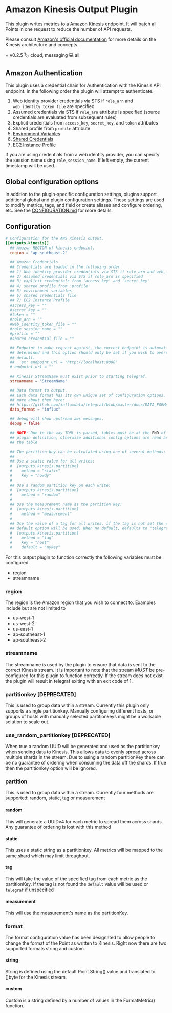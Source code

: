 # Amazon Kinesis Output Plugin

This plugin writes metrics to a [Amazon Kinesis][kinesis] endpoint. It will
batch all Points in one request to reduce the number of API requests.

Please consult [Amazon's official documentation][docs] for more details on the
Kinesis architecture and concepts.

⭐ v0.2.5
🏷️ cloud, messaging
💻 all

[kinesis]: https://aws.amazon.com/kinesis
[docs]: http://docs.aws.amazon.com/kinesis/latest/dev/key-concepts.html

## Amazon Authentication

This plugin uses a credential chain for Authentication with the Kinesis API
endpoint. In the following order the plugin will attempt to authenticate.

1. Web identity provider credentials via STS if `role_arn` and
   `web_identity_token_file` are specified
1. Assumed credentials via STS if `role_arn` attribute is specified (source
   credentials are evaluated from subsequent rules)
1. Explicit credentials from `access_key`, `secret_key`, and `token` attributes
1. Shared profile from `profile` attribute
1. [Environment Variables][1]
1. [Shared Credentials][2]
1. [EC2 Instance Profile][3]

If you are using credentials from a web identity provider, you can specify the
session name using `role_session_name`. If left empty, the current timestamp
will be used.

[1]: https://github.com/aws/aws-sdk-go/wiki/configuring-sdk#environment-variables
[2]: https://github.com/aws/aws-sdk-go/wiki/configuring-sdk#shared-credentials-file
[3]: http://docs.aws.amazon.com/AWSEC2/latest/UserGuide/iam-roles-for-amazon-ec2.html

## Global configuration options <!-- @/docs/includes/plugin_config.md -->

In addition to the plugin-specific configuration settings, plugins support
additional global and plugin configuration settings. These settings are used to
modify metrics, tags, and field or create aliases and configure ordering, etc.
See the [CONFIGURATION.md][CONFIGURATION.md] for more details.

[CONFIGURATION.md]: ../../../docs/CONFIGURATION.md#plugins

## Configuration

```toml @sample.conf
# Configuration for the AWS Kinesis output.
[[outputs.kinesis]]
  ## Amazon REGION of kinesis endpoint.
  region = "ap-southeast-2"

  ## Amazon Credentials
  ## Credentials are loaded in the following order
  ## 1) Web identity provider credentials via STS if role_arn and web_identity_token_file are specified
  ## 2) Assumed credentials via STS if role_arn is specified
  ## 3) explicit credentials from 'access_key' and 'secret_key'
  ## 4) shared profile from 'profile'
  ## 5) environment variables
  ## 6) shared credentials file
  ## 7) EC2 Instance Profile
  #access_key = ""
  #secret_key = ""
  #token = ""
  #role_arn = ""
  #web_identity_token_file = ""
  #role_session_name = ""
  #profile = ""
  #shared_credential_file = ""

  ## Endpoint to make request against, the correct endpoint is automatically
  ## determined and this option should only be set if you wish to override the
  ## default.
  ##   ex: endpoint_url = "http://localhost:8000"
  # endpoint_url = ""

  ## Kinesis StreamName must exist prior to starting telegraf.
  streamname = "StreamName"

  ## Data format to output.
  ## Each data format has its own unique set of configuration options, read
  ## more about them here:
  ## https://github.com/influxdata/telegraf/blob/master/docs/DATA_FORMATS_OUTPUT.md
  data_format = "influx"

  ## debug will show upstream aws messages.
  debug = false

  ## NOTE: Due to the way TOML is parsed, tables must be at the END of the
  ## plugin definition, otherwise additional config options are read as part of
  ## the table

  ## The partition key can be calculated using one of several methods:
  ##
  ## Use a static value for all writes:
  #  [outputs.kinesis.partition]
  #    method = "static"
  #    key = "howdy"
  #
  ## Use a random partition key on each write:
  #  [outputs.kinesis.partition]
  #    method = "random"
  #
  ## Use the measurement name as the partition key:
  #  [outputs.kinesis.partition]
  #    method = "measurement"
  #
  ## Use the value of a tag for all writes, if the tag is not set the empty
  ## default option will be used. When no default, defaults to "telegraf"
  #  [outputs.kinesis.partition]
  #    method = "tag"
  #    key = "host"
  #    default = "mykey"
```

For this output plugin to function correctly the following variables must be
configured.

* region
* streamname

### region

The region is the Amazon region that you wish to connect to. Examples include
but are not limited to

* us-west-1
* us-west-2
* us-east-1
* ap-southeast-1
* ap-southeast-2

### streamname

The streamname is used by the plugin to ensure that data is sent to the correct
Kinesis stream. It is important to note that the stream *MUST* be pre-configured
for this plugin to function correctly. If the stream does not exist the plugin
will result in telegraf exiting with an exit code of 1.

### partitionkey [DEPRECATED]

This is used to group data within a stream. Currently this plugin only supports
a single partitionkey.  Manually configuring different hosts, or groups of hosts
with manually selected partitionkeys might be a workable solution to scale out.

### use_random_partitionkey [DEPRECATED]

When true a random UUID will be generated and used as the partitionkey when
sending data to Kinesis. This allows data to evenly spread across multiple
shards in the stream. Due to using a random partitionKey there can be no
guarantee of ordering when consuming the data off the shards.  If true then the
partitionkey option will be ignored.

### partition

This is used to group data within a stream. Currently four methods are
supported: random, static, tag or measurement

#### random

This will generate a UUIDv4 for each metric to spread them across shards.  Any
guarantee of ordering is lost with this method

#### static

This uses a static string as a partitionkey.  All metrics will be mapped to the
same shard which may limit throughput.

#### tag

This will take the value of the specified tag from each metric as the
partitionKey.  If the tag is not found the `default` value will be used or
`telegraf` if unspecified

#### measurement

This will use the measurement's name as the partitionKey.

### format

The format configuration value has been designated to allow people to change the
format of the Point as written to Kinesis. Right now there are two supported
formats string and custom.

#### string

String is defined using the default Point.String() value and translated to
[]byte for the Kinesis stream.

#### custom

Custom is a string defined by a number of values in the FormatMetric() function.
